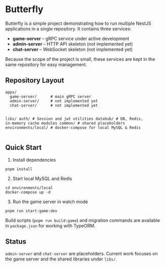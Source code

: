 <!DOCTYPE html>
<html lang="en">
<head>
  <meta charset="utf-8">
  <title>Butterfly README</title>
</head>
<body>

<h1>Butterfly</h1>
<p>
  Butterfly is a simple project demonstrating how to run multiple NestJS
  applications in a single repository. It contains three services:
</p>

<ul>
  <li><strong>game-server</strong> – gRPC service under active development</li>
  <li><strong>admin-server</strong> – HTTP API skeleton (not implemented yet)</li>
  <li><strong>chat-server</strong> – WebSocket skeleton (not implemented yet)</li>
</ul>

<p>
  Because the scope of the project is small, these services are kept in the same
  repository for easy management. 
</p>

<h2>Repository Layout</h2>
<pre><code>apps/
  game-server/      # main gRPC server
  admin-server/     # not implemented yet
  chat-server/      # not implemented yet

libs/
  auth/             # Session and jwt utilities
  datahub/          # DB, Redis, in-memory cache modules
  common/           # shared placeholders
environments/local/ # docker-compose for local MySQL & Redis
</code></pre>

<h2>Quick Start</h2>
<ol>
  <li>Install dependencies</li>
</ol>
<pre><code>pnpm install
</code></pre>

<ol start="2">
  <li>Start local MySQL and Redis</li>
</ol>
<pre><code>cd environments/local
docker-compose up -d
</code></pre>

<ol start="3">
  <li>Run the game server in watch mode</li>
</ol>
<pre><code>pnpm run start:game:dev
</code></pre>

<p>
  Build scripts (<code>pnpm run build:game</code>) and migration commands are available in
  <code>package.json</code> for working with TypeORM.
</p>

<h2>Status</h2>
<p>
  <code>admin-server</code> and <code>chat-server</code> are placeholders. Current work focuses on the
  game server and the shared libraries under <code>libs/</code>.
</p>

</body>
</html>
